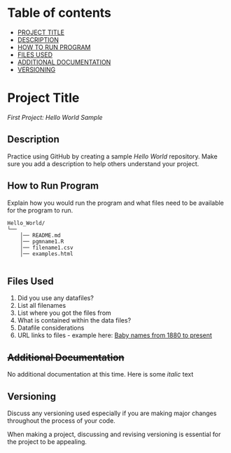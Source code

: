 # Table of contents

- [PROJECT TITLE](#Project-Title)
- [DESCRIPTION](#Description)
- [HOW TO RUN PROGRAM](#How-to-run-program)
- [FILES USED](#files-used)
- [ADDITIONAL DOCUMENTATION](#additional-documentation)
- [VERSIONING](#versioning)

# **Project Title**

*First Project:* *Hello World Sample* 

## **Description**

Practice using GitHub by creating a sample _Hello World_ repository. Make sure you add a description to help others understand your project.

## ****How to Run Program**** 

Explain how you would run the program and what files need to be available for the program to run. 
```text
Hello_World/
└── 
    │── README.md
    │── pgmname1.R
    │── filename1.csv
    │── examples.html
   
```

## ****Files Used**** 

1. Did you use any datafiles?  
2. List all filenames
3. List where you got the files from 
4. What is contained within the data files?
5. Datafile considerations 
6. URL links to files - example here:
[Baby names from 1880 to present](https://catalog.data.gov/dataset/baby-names-from-social-security-card-applications-national-level-data)

  
## ~~Additional Documentation~~

No additional documentation at this time.  Here is some _italic_ text 


## **Versioning**

Discuss any versioning used especially if you are making major changes throughout the process of your code.

When making a project, discussing and revising versioning is essential for the project to be appealing.
